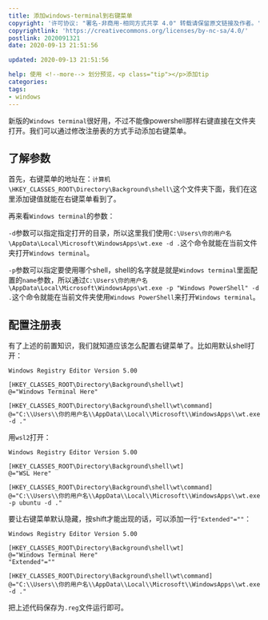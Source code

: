 ```yaml
---
title: 添加windows-terminal到右键菜单
copyright: '许可协议: "署名-非商用-相同方式共享 4.0" 转载请保留原文链接及作者。'
copyrightlink: 'https://creativecommons.org/licenses/by-nc-sa/4.0/'
postlink: 2020091321
date: 2020-09-13 21:51:56

updated: 2020-09-13 21:51:56

help: 使用 <!--more--> 划分预览，<p class="tip"></p>添加tip
categories:
tags:
- windows
---
```


新版的`Windows terminal`很好用，不过不能像powershell那样右键直接在文件夹打开。我们可以通过修改注册表的方式手动添加右键菜单。<!--more-->

## 了解参数
首先，右键菜单的地址在：`计算机\HKEY_CLASSES_ROOT\Directory\Background\shell\`这个文件夹下面，我们在这里添加键值就能在右键菜单看到了。

再来看`Windows terminal`的参数：

`-d`参数可以指定指定打开的目录，所以这里我们使用`C:\Users\你的用户名\AppData\Local\Microsoft\WindowsApps\wt.exe -d .`这个命令就能在当前文件夹打开`Windows terminal`。

`-p`参数可以指定要使用哪个shell，shell的名字就是就是`Windows terminal`里面配置的`name`参数，所以通过`C:\Users\你的用户名\AppData\Local\Microsoft\WindowsApps\wt.exe -p "Windows PowerShell" -d .`这个命令就能在当前文件夹使用`Windows PowerShell`来打开`Windows terminal`。

## 配置注册表
有了上述的前置知识，我们就知道应该怎么配置右键菜单了。比如用默认shell打开：

```
Windows Registry Editor Version 5.00

[HKEY_CLASSES_ROOT\Directory\Background\shell\wt]
@="Windows Terminal Here"

[HKEY_CLASSES_ROOT\Directory\Background\shell\wt\command]
@="C:\\Users\\你的用户名\\AppData\\Local\\Microsoft\\WindowsApps\\wt.exe -d ."
```

用`wsl2`打开：

```
Windows Registry Editor Version 5.00

[HKEY_CLASSES_ROOT\Directory\Background\shell\wt]
@="WSL Here"

[HKEY_CLASSES_ROOT\Directory\Background\shell\wt\command]
@="C:\\Users\\你的用户名\\AppData\\Local\\Microsoft\\WindowsApps\\wt.exe -p ubuntu -d ."
```

要让右键菜单默认隐藏，按shift才能出现的话，可以添加一行`"Extended"=""`：

```
Windows Registry Editor Version 5.00

[HKEY_CLASSES_ROOT\Directory\Background\shell\wt]
@="Windows Terminal Here"
"Extended"=""

[HKEY_CLASSES_ROOT\Directory\Background\shell\wt\command]
@="C:\\Users\\你的用户名\\AppData\\Local\\Microsoft\\WindowsApps\\wt.exe -d ."

```

把上述代码保存为`.reg`文件运行即可。
